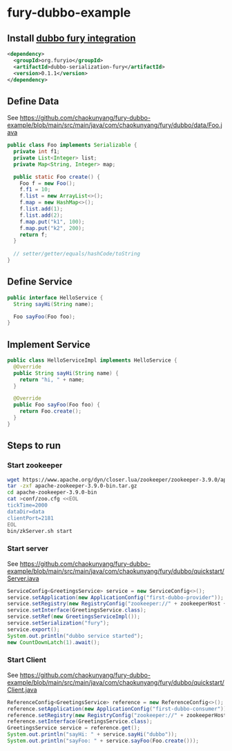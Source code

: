# fury-dubbo-example
## Install [dubbo fury integration](https://github.com/fury-project/dubbo-serialization-fury)
```xml
<dependency>
  <groupId>org.furyio</groupId>
  <artifactId>dubbo-serialization-fury</artifactId>
  <version>0.1.1</version>
</dependency>
```

## Define Data
See https://github.com/chaokunyang/fury-dubbo-example/blob/main/src/main/java/com/chaokunyang/fury/dubbo/data/Foo.java
```java
public class Foo implements Serializable {
  private int f1;
  private List<Integer> list;
  private Map<String, Integer> map;

  public static Foo create() {
    Foo f = new Foo();
    f.f1 = 10;
    f.list = new ArrayList<>();
    f.map = new HashMap<>();
    f.list.add(1);
    f.list.add(2);
    f.map.put("k1", 100);
    f.map.put("k2", 200);
    return f;
  }
  
  // setter/getter/equals/hashCode/toString
}
```

## Define Service
```java
public interface HelloService {
  String sayHi(String name);

  Foo sayFoo(Foo foo);
}
```

## Implement Service
```java
public class HelloServiceImpl implements HelloService {
  @Override
  public String sayHi(String name) {
    return "hi, " + name;
  }

  @Override
  public Foo sayFoo(Foo foo) {
    return Foo.create();
  }
}

```

## Steps to run
### Start zookeeper
```bash
wget https://www.apache.org/dyn/closer.lua/zookeeper/zookeeper-3.9.0/apache-zookeeper-3.9.0-bin.tar.gz
tar -zxf apache-zookeeper-3.9.0-bin.tar.gz
cd apache-zookeeper-3.9.0-bin
cat >conf/zoo.cfg <<EOL
tickTime=2000
dataDir=data
clientPort=2181
EOL
bin/zkServer.sh start
```

### Start server
See https://github.com/chaokunyang/fury-dubbo-example/blob/main/src/main/java/com/chaokunyang/fury/dubbo/quickstart/Server.java
```java
ServiceConfig<GreetingsService> service = new ServiceConfig<>();
service.setApplication(new ApplicationConfig("first-dubbo-provider"));
service.setRegistry(new RegistryConfig("zookeeper://" + zookeeperHost + ":2181"));
service.setInterface(GreetingsService.class);
service.setRef(new GreetingsServiceImpl());
service.setSerialization("fury");
service.export();
System.out.println("dubbo service started");
new CountDownLatch(1).await();
```

### Start Client
See https://github.com/chaokunyang/fury-dubbo-example/blob/main/src/main/java/com/chaokunyang/fury/dubbo/quickstart/Client.java
```java
ReferenceConfig<GreetingsService> reference = new ReferenceConfig<>();
reference.setApplication(new ApplicationConfig("first-dubbo-consumer"));
reference.setRegistry(new RegistryConfig("zookeeper://" + zookeeperHost + ":2181"));
reference.setInterface(GreetingsService.class);
GreetingsService service = reference.get();
System.out.println("sayHi: " + service.sayHi("dubbo"));
System.out.println("sayFoo: " + service.sayFoo(Foo.create()));
```
